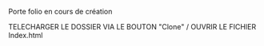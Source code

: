 Porte folio en cours de création


TELECHARGER LE DOSSIER VIA LE BOUTON "Clone" / OUVRIR LE FICHIER Index.html
